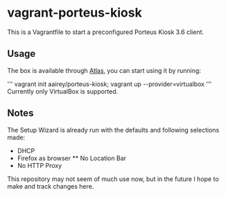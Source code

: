 # vagrant-porteus-kiosk

This is a Vagrantfile to start a preconfigured Porteus Kiosk 3.6 client.

## Usage

The box is available through [Atlas](https://atlas.hashicorp.com/aairey/porteus-kiosk), you can start using it by running:

'''
vagrant init aairey/porteus-kiosk; vagrant up --provider=virtualbox
'''
Currently only VirtualBox is supported.

## Notes
The Setup Wizard is already run with the defaults and following selections made:
* DHCP
* Firefox as browser
** No Location Bar
* No HTTP Proxy

This repository may not seem of much use now, but in the future I hope to make and track changes here.
